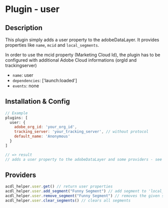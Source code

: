 # Plugin - user

## Description

This plugin simply adds a user property to the adobeDataLayer.
It provides properties like `name`, `mcid` and `local_segments`.

In order to use the mcid property (Marketing Cloud Id), the plugin has to be configured with additional Adobe Cloud informations (orgId and trackingserver)

- `name`: user
- `dependencies`: ['launch:loaded']
- `events`: none

## Installation & Config

```javascript
// Example
plugins: [
  user: {
    adobe_org_id: 'your_org_id',
    tracking_server: 'your_tracking_server', // without protocol
    default_name: 'Anonymous'
  }
]

// => result
// adds a user property to the adobeDataLayer and some providers - see below
```

## Providers

```javascript
acdl_helper.user.get() // return user properties
acdl_helper.user.add_segment("Funny Segment") // add segment to 'local_segments' property
acdl_helper.user.remove_segment("Funny Segment") // removes the given segment
acdl_helper.user.clear_segments() // clears all segments
```
